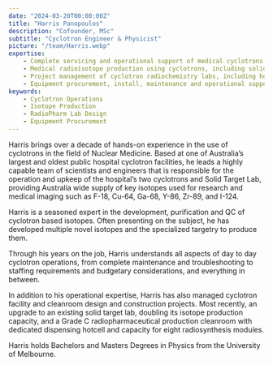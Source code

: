 ```yaml
---
date: "2024-03-20T00:00:00Z"
title: "Harris Panopoulos"
description: "Cofounder, MSc"
subtitle: "Cyclotron Engineer & Physicist"
picture: "/team/Harris.webp"
expertise:
    - Complete servicing and operational support of medical cyclotrons and ancillary equipment
    - Medical radioisotope production using cyclotrons, including solid target production, purification techniques and development for Cu-64, Ga-68, Y-86, Zr-89 and I-124
    - Project management of cyclotron radiochemistry labs, including hotcell and cleanroom design and construction
    - Equipment procurement, install, maintenance and operational support
keywords:
    - Cyclotron Operations
    - Isotope Production
    - RadioPharm Lab Design
    - Equipment Procurement
---
```

Harris brings over a decade of hands-on experience in the use of cyclotrons in the field of Nuclear Medicine. Based at one of Australia’s largest and oldest public hospital cyclotron facilities, he leads a highly capable team of scientists and engineers that is responsible for the operation and upkeep of the hospital’s two cyclotrons and Solid Target Lab, providing Australia wide supply of key isotopes used for research and medical imaging such as F-18, Cu-64, Ga-68, Y-86, Zr-89, and I-124.

Harris is a seasoned expert in the development, purification and QC of cyclotron based isotopes. Often presenting on the subject, he has developed multiple novel isotopes and the specialized targetry to produce them.

Through his years on the job, Harris understands all aspects of day to day cyclotron operations, from complete maintenance and troubleshooting to staffing requirements and budgetary considerations, and everything in between.

In addition to his operational expertise, Harris has also managed cyclotron facility and cleanroom design and construction projects. Most recently, an upgrade to an existing solid target lab, doubling its isotope production capacity, and a Grade C radiopharmaceutical production cleanroom with dedicated dispensing hotcell and capacity for eight radiosynthesis modules.

Harris holds Bachelors and Masters Degrees in Physics from the University of Melbourne.
